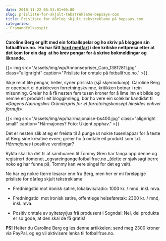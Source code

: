 ```yaml
---
date: 2010-11-22 05:53:01+00:00
slug: prisliste-for-skjult-tekstreklame-bepsays-com
title: Prisliste for dårleg skjult tekstreklame på bepsays.com
categories:
- Framandfylkesspit
---
```


**Caroline Berg er gift med ein fotballspelar og ho skriv på bloggen sin fotballfrue.no.  Ho har fått [hard medfart](http://e24.no/media/article3911767.ece) i den kritiske nettpresa etter at det kom for ein dag  at ho krev pengar for å skrive bokmeldingar og liknande.**

{{< img src="/assets/img/wp/Annonsepriser_Caro_1381281t.jpg" class="alignright" caption="Prisliste for omtale på fotballfrue.no." >}}

<!--more-->

Ikkje reint lite pengar, heller, syner prislista (sjå skjermdump). Caroline Berg er openbart ei durkdreven forretningskvinne, kritikken botnar i rein misunning. Greier ho å få nesten fem tusen kroner for å lime inn eit bilde og nemne eit produkt i eit blogginnlegg, bør ho vere ein soleklar kandidat til _«Dagens Næringslivs Gründerpris for et forretningskonsept hinsides enhver fornuft»_

{{< img src="/assets/img/wp/hairmajonaise-bs400.jpg" class="alignright small" caption="Hårmajones? Foto: Ukjent opphav." >}}

Det er nesten slik at eg er freista til å punge ut nokre tusenlappar for å teste ut Berg sine kreative evner; greier ho å omtale eit produkt som t.d. _Hårmajones_ i positive vendingar?

Rykta skal ha det til at sambuaren til Tommy Øren har fanga opp denne og registrert domenet _egvareingongeifotballfrue.no _(dette er sjølvsagt berre noko eg har funne på, Tommy kan vere singel for det eg veit).

No har eg nokre færre lesarar enn fru Berg, men her er mi foreløpige prisliste for dårleg skjult tekstreklame:



	
  * Fredningstid mot ironisk satire, lokalavis/radio: 1000 kr. / mnd, inkl. mva.

	
  * Fredningstid  mot ironisk satire, offentlege helseføretak: 2300 kr. / mnd, inkl. mva.

	
  * Positiv omtale av syltetøy/jus frå produsent i Sogndal: Nei, dei produkta er so gode, at den skal de få gratis!


**PS!** Heiter du Caroline Berg og les denne artikkelen; send meg 2300 kroner via PayPal, og eg vil aktivisere lenka til fotballfrue.no.
